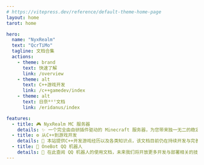 ```yaml
---
# https://vitepress.dev/reference/default-theme-home-page
layout: home
tarot: home

hero:
  name: "NyxRealm"
  text: "QcrTiMo"
  tagline: 文档合集
  actions:
    - theme: brand
      text: 快速了解
      link: /overview
    - theme: alt
      text: C++游戏开发
      link: /c++gamedev/index
    - theme: alt
      text: 日奈ᴮᴼᵀ文档
      link: /eridanus/index

features:
  - title: 🎮 NyxRealm MC 服务器
    details: ✨ 一个完全由自研插件驱动的 Minecraft 服务器，为您带来独一无二的稳定游戏体验。
  - title: ⚙️ 从C++到游戏开发
    details: 🔧 本站提供C++开发游戏经历以及各类知识点，该文档目前仍在持续开发与完善中。
  - title: 🤖 OneBot QQ 机器人
    details: 💬 在此查阅 QQ 机器人的使用文档，未来我们将开放更多开发与部署相关的技术文档。
---
```

 



